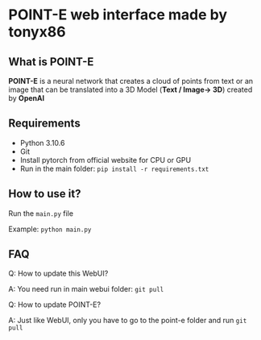 # POINT-E web interface made by tonyx86

## What is POINT-E
**POINT-E** is a neural network that creates a cloud of points from text or an image that can be translated into a 3D Model (**Text / Image-> 3D**) created by **OpenAI**

## Requirements

 - Python 3.10.6
 - Git
 - Install pytorch from official website for CPU or GPU
 - Run in the main folder: `pip install -r requirements.txt`

## How to use it?
Run the `main.py` file

Example: `python main.py`

## FAQ

Q: How to update this WebUI?

A: You need run in main webui folder: `git pull`

Q: How to update POINT-E?

A: Just like WebUI, only you have to go to the point-e folder and run `git pull`